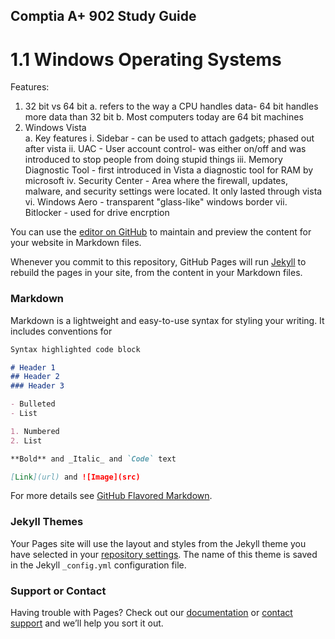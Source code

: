 ## Comptia A+ 902 Study Guide

# 1.1 Windows Operating Systems 

Features: 
 1. 32 bit vs 64 bit 
    a. refers to the way a CPU handles data- 64 bit handles more data than 32 bit
    b. Most computers today are 64 bit machines
 2. Windows Vista  
    a. Key features
        i. Sidebar - can be used to attach gadgets; phased out after vista
        ii. UAC - User account control- was either on/off and was introduced to stop people from doing stupid things
        iii. Memory Diagnostic Tool - first introduced in Vista a diagnostic tool for RAM by microsoft
        iv. Security Center - Area where the firewall, updates, malware, and security settings were located. It only lasted through vista
        vi. Windows Aero - transparent "glass-like" windows border
        vii. Bitlocker - used for drive encrption 
 
You can use the [editor on GitHub](https://github.com/koalasarelit/902/edit/master/index.md) to maintain and preview the content for your website in Markdown files.

Whenever you commit to this repository, GitHub Pages will run [Jekyll](https://jekyllrb.com/) to rebuild the pages in your site, from the content in your Markdown files.

### Markdown

Markdown is a lightweight and easy-to-use syntax for styling your writing. It includes conventions for

```markdown
Syntax highlighted code block

# Header 1
## Header 2
### Header 3

- Bulleted
- List

1. Numbered
2. List

**Bold** and _Italic_ and `Code` text

[Link](url) and ![Image](src)
```

For more details see [GitHub Flavored Markdown](https://guides.github.com/features/mastering-markdown/).

### Jekyll Themes

Your Pages site will use the layout and styles from the Jekyll theme you have selected in your [repository settings](https://github.com/koalasarelit/902/settings). The name of this theme is saved in the Jekyll `_config.yml` configuration file.

### Support or Contact

Having trouble with Pages? Check out our [documentation](https://help.github.com/categories/github-pages-basics/) or [contact support](https://github.com/contact) and we’ll help you sort it out.
